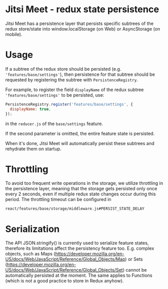 # Jitsi Meet - redux state persistence

Jitsi Meet has a persistence layer that persists specific subtrees of the redux
store/state into window.localStorage (on Web) or AsyncStorage (on mobile).

# Usage

If a subtree of the redux store should be persisted (e.g.
`'features/base/settings'`), then persistence for that subtree should be
requested by registering the subtree with `PersistenceRegistry`.

For example, to register the field `displayName` of the redux subtree
`'features/base/settings'` to be persisted, use:

```javascript
PersistenceRegistry.register('features/base/settings', {
  displayName: true,
});
```

in the `reducer.js` of the `base/settings` feature.

If the second parameter is omitted, the entire feature state is persisted.

When it's done, Jitsi Meet will automatically persist these subtrees and
rehydrate them on startup.

# Throttling

To avoid too frequent write operations in the storage, we utilize throttling in
the persistence layer, meaning that the storage gets persisted only once every 2
seconds, even if multiple redux state changes occur during this period. The
throttling timeout can be configured in

```
react/features/base/storage/middleware.js#PERSIST_STATE_DELAY
```

# Serialization

The API JSON.stringify() is currently used to serialize feature states,
therefore its limitations affect the persistency feature too. E.g. complex
objects, such as Maps (https://developer.mozilla.org/en-US/docs/Web/JavaScript/Reference/Global_Objects/Map)
or Sets (https://developer.mozilla.org/en-US/docs/Web/JavaScript/Reference/Global_Objects/Set)
cannot be automatically persisted at the moment. The same applies to Functions
(which is not a good practice to store in Redux anyhow).
